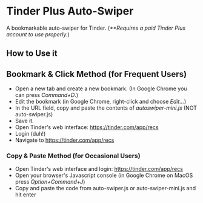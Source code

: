# Tinder Plus Auto-Swiper

A bookmarkable auto-swiper for Tinder. (_\*\*Requires a paid Tinder Plus account to use properly._)

## How to Use it

## Bookmark & Click Method (for Frequent Users)

- Open a new tab and create a new bookmark. (In Google Chrome you can press _Command+D_.)
- Edit the bookmark (in Google Chrome, right-click and choose _Edit..._)
- In the URL field, copy and paste the contents of _autoswiper-mini.js_ (NOT auto-swiper.js)
- Save it.
- Open Tinder's web interface: https://tinder.com/app/recs
- Login (duh!)
- Navigate to https://tinder.com/app/recs

### Copy & Paste Method (for Occasional Users)

- Open Tinder's web interface and login: https://tinder.com/app/recs
- Open your browser's Javascript console (in Google Chrome on MacOS press _Option+Command+J_) 
- Copy and paste the code from auto-swiper.js or auto-swiper-mini.js and hit enter
